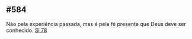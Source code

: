 ## #584 

Não pela experiência passada, mas é pela fé presente que Deus deve ser conhecido. [Sl 78](http://bibliaonline.com.br/acf/sl/78/)